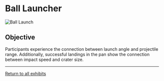 # Ball Launcher

![Ball Launch](../images/ball-launch.jpg)

## Objective
Participants experience the connection between launch angle and projectile range. 
Additionally, successful landings in the pan show the connection between impact speed and crater size.

---
[Return to all exhibits](../README.md)
